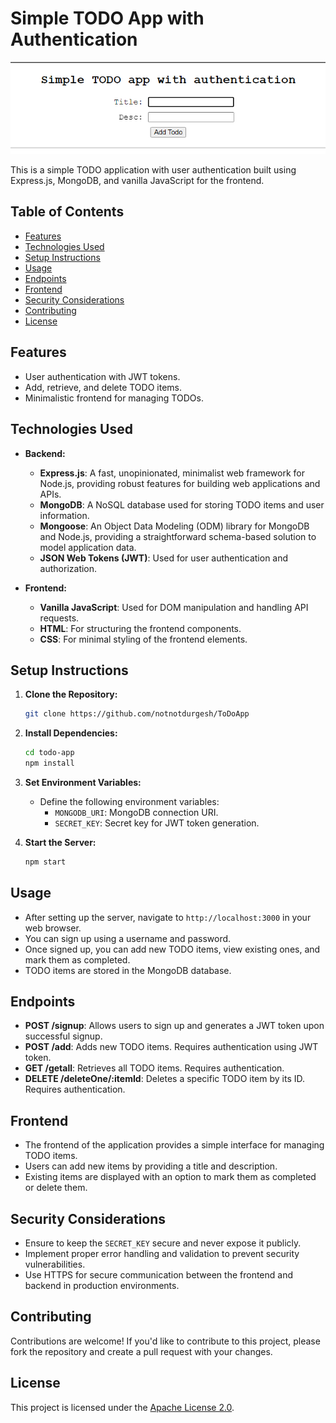 # Simple TODO App with Authentication

![TODO App Preview](./image/todo_app_preview.png)

This is a simple TODO application with user authentication built using Express.js, MongoDB, and vanilla JavaScript for the frontend.

## Table of Contents

- [Features](#features)
- [Technologies Used](#technologies-used)
- [Setup Instructions](#setup-instructions)
- [Usage](#usage)
- [Endpoints](#endpoints)
- [Frontend](#frontend)
- [Security Considerations](#security-considerations)
- [Contributing](#contributing)
- [License](#license)

## Features

- User authentication with JWT tokens.
- Add, retrieve, and delete TODO items.
- Minimalistic frontend for managing TODOs.

## Technologies Used

- **Backend:**
  - **Express.js**: A fast, unopinionated, minimalist web framework for Node.js, providing robust features for building web applications and APIs.
  - **MongoDB**: A NoSQL database used for storing TODO items and user information.
  - **Mongoose**: An Object Data Modeling (ODM) library for MongoDB and Node.js, providing a straightforward schema-based solution to model application data.
  - **JSON Web Tokens (JWT)**: Used for user authentication and authorization.

- **Frontend:**
  - **Vanilla JavaScript**: Used for DOM manipulation and handling API requests.
  - **HTML**: For structuring the frontend components.
  - **CSS**: For minimal styling of the frontend elements.

## Setup Instructions

1. **Clone the Repository:**
   ```bash
   git clone https://github.com/notnotdurgesh/ToDoApp
   ```

2. **Install Dependencies:**
   ```bash
   cd todo-app
   npm install
   ```

3. **Set Environment Variables:**
   - Define the following environment variables:
     - `MONGODB_URI`: MongoDB connection URI.
     - `SECRET_KEY`: Secret key for JWT token generation.

4. **Start the Server:**
   ```bash
   npm start
   ```

## Usage

- After setting up the server, navigate to `http://localhost:3000` in your web browser.
- You can sign up using a username and password.
- Once signed up, you can add new TODO items, view existing ones, and mark them as completed.
- TODO items are stored in the MongoDB database.

## Endpoints

- **POST /signup**: Allows users to sign up and generates a JWT token upon successful signup.
- **POST /add**: Adds new TODO items. Requires authentication using JWT token.
- **GET /getall**: Retrieves all TODO items. Requires authentication.
- **DELETE /deleteOne/:itemId**: Deletes a specific TODO item by its ID. Requires authentication.

## Frontend

- The frontend of the application provides a simple interface for managing TODO items.
- Users can add new items by providing a title and description.
- Existing items are displayed with an option to mark them as completed or delete them.

## Security Considerations

- Ensure to keep the `SECRET_KEY` secure and never expose it publicly.
- Implement proper error handling and validation to prevent security vulnerabilities.
- Use HTTPS for secure communication between the frontend and backend in production environments.

## Contributing

Contributions are welcome! If you'd like to contribute to this project, please fork the repository and create a pull request with your changes.

## License

This project is licensed under the [Apache License 2.0](LICENSE).

